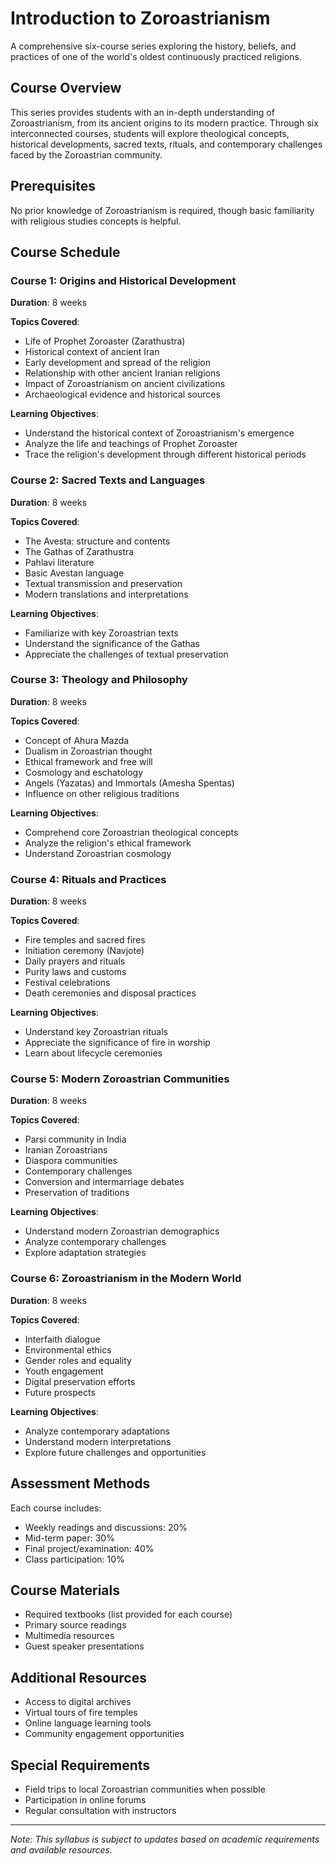# Introduction to Zoroastrianism
A comprehensive six-course series exploring the history, beliefs, and practices of one of the world's oldest continuously practiced religions.

## Course Overview
This series provides students with an in-depth understanding of Zoroastrianism, from its ancient origins to its modern practice. Through six interconnected courses, students will explore theological concepts, historical developments, sacred texts, rituals, and contemporary challenges faced by the Zoroastrian community.

## Prerequisites
No prior knowledge of Zoroastrianism is required, though basic familiarity with religious studies concepts is helpful.

## Course Schedule

### Course 1: Origins and Historical Development
**Duration**: 8 weeks

**Topics Covered**:
- Life of Prophet Zoroaster (Zarathustra)
- Historical context of ancient Iran
- Early development and spread of the religion
- Relationship with other ancient Iranian religions
- Impact of Zoroastrianism on ancient civilizations
- Archaeological evidence and historical sources

**Learning Objectives**:
- Understand the historical context of Zoroastrianism's emergence
- Analyze the life and teachings of Prophet Zoroaster
- Trace the religion's development through different historical periods

### Course 2: Sacred Texts and Languages
**Duration**: 8 weeks

**Topics Covered**:
- The Avesta: structure and contents
- The Gathas of Zarathustra
- Pahlavi literature
- Basic Avestan language
- Textual transmission and preservation
- Modern translations and interpretations

**Learning Objectives**:
- Familiarize with key Zoroastrian texts
- Understand the significance of the Gathas
- Appreciate the challenges of textual preservation

### Course 3: Theology and Philosophy
**Duration**: 8 weeks

**Topics Covered**:
- Concept of Ahura Mazda
- Dualism in Zoroastrian thought
- Ethical framework and free will
- Cosmology and eschatology
- Angels (Yazatas) and Immortals (Amesha Spentas)
- Influence on other religious traditions

**Learning Objectives**:
- Comprehend core Zoroastrian theological concepts
- Analyze the religion's ethical framework
- Understand Zoroastrian cosmology

### Course 4: Rituals and Practices
**Duration**: 8 weeks

**Topics Covered**:
- Fire temples and sacred fires
- Initiation ceremony (Navjote)
- Daily prayers and rituals
- Purity laws and customs
- Festival celebrations
- Death ceremonies and disposal practices

**Learning Objectives**:
- Understand key Zoroastrian rituals
- Appreciate the significance of fire in worship
- Learn about lifecycle ceremonies

### Course 5: Modern Zoroastrian Communities
**Duration**: 8 weeks

**Topics Covered**:
- Parsi community in India
- Iranian Zoroastrians
- Diaspora communities
- Contemporary challenges
- Conversion and intermarriage debates
- Preservation of traditions

**Learning Objectives**:
- Understand modern Zoroastrian demographics
- Analyze contemporary challenges
- Explore adaptation strategies

### Course 6: Zoroastrianism in the Modern World
**Duration**: 8 weeks

**Topics Covered**:
- Interfaith dialogue
- Environmental ethics
- Gender roles and equality
- Youth engagement
- Digital preservation efforts
- Future prospects

**Learning Objectives**:
- Analyze contemporary adaptations
- Understand modern interpretations
- Explore future challenges and opportunities

## Assessment Methods
Each course includes:
- Weekly readings and discussions: 20%
- Mid-term paper: 30%
- Final project/examination: 40%
- Class participation: 10%

## Course Materials
- Required textbooks (list provided for each course)
- Primary source readings
- Multimedia resources
- Guest speaker presentations

## Additional Resources
- Access to digital archives
- Virtual tours of fire temples
- Online language learning tools
- Community engagement opportunities

## Special Requirements
- Field trips to local Zoroastrian communities when possible
- Participation in online forums
- Regular consultation with instructors

---

*Note: This syllabus is subject to updates based on academic requirements and available resources.*